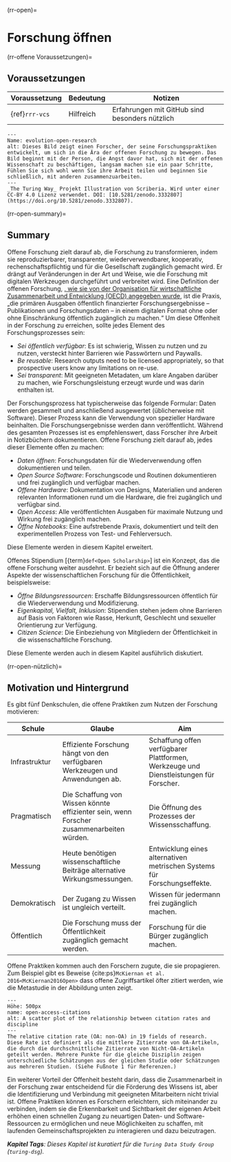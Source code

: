 (rr-open)=
# Forschung öffnen

(rr-offene Voraussetzungen)=
## Voraussetzungen

| Voraussetzung  | Bedeutung | Notizen                                        |
| -------------- | --------- | ---------------------------------------------- |
| {ref}`rrr-vcs` | Hilfreich | Erfahrungen mit GitHub sind besonders nützlich |


```{figure} ../figures/evolution-open-research.jpg
---
Name: evolution-open-research
alt: Dieses Bild zeigt einen Forscher, der seine Forschungspraktiken entwickelt, um sich in die Ära der offenen Forschung zu bewegen. Das Bild beginnt mit der Person, die Angst davor hat, sich mit der offenen Wissenschaft zu beschäftigen, langsam machen sie ein paar Schritte, Fühlen Sie sich wohl wenn Sie ihre Arbeit teilen und beginnen Sie schließlich, mit anderen zusammenzuarbeiten.
---
_The Turing Way_ Projekt Illustration von Scriberia. Wird unter einer CC-BY 4.0 Lizenz verwendet. DOI: [10.5281/zenodo.3332807](https://doi.org/10.5281/zenodo.3332807).
```

(rr-open-summary)=
## Summary

Offene Forschung zielt darauf ab, die Forschung zu transformieren, indem sie reproduzierbarer, transparenter, wiederverwendbarer, kooperativ, rechenschaftspflichtig und für die Gesellschaft zugänglich gemacht wird. Er drängt auf Veränderungen in der Art und Weise, wie die Forschung mit digitalen Werkzeugen durchgeführt und verbreitet wird. Eine Definition der offenen Forschung, [, wie sie von der Organisation für wirtschaftliche Zusammenarbeit und Entwicklung (OECD) angegeben wurde](https://www.fct.pt/dsi/docs/Making_Open_Science_a_Reality.pdf "Making Open Science a Reality, OECD Science, Technology and Industry Policy Papers No. 25"), ist die Praxis, „die primären Ausgaben öffentlich finanzierter Forschungsergebnisse – Publikationen und Forschungsdaten – in einem digitalen Format ohne oder ohne Einschränkung öffentlich zugänglich zu machen.“ Um diese Offenheit in der Forschung zu erreichen, sollte jedes Element des Forschungsprozesses sein:

- _Sei öffentlich verfügbar_: Es ist schwierig, Wissen zu nutzen und zu nutzen, versteckt hinter Barrieren wie Passwörtern und Paywalls.
- _Be reusable_: Research outputs need to be licensed appropriately, so that prospective users know any limitations on re-use.
- _Sei transparent_: Mit geeigneten Metadaten, um klare Angaben darüber zu machen, wie Forschungsleistung erzeugt wurde und was darin enthalten ist.

Der Forschungsprozess hat typischerweise das folgende Formular: Daten werden gesammelt und anschließend ausgewertet (üblicherweise mit Software). Dieser Prozess kann die Verwendung von spezieller Hardware beinhalten. Die Forschungsergebnisse werden dann veröffentlicht. Während des gesamten Prozesses ist es empfehlenswert, dass Forscher ihre Arbeit in Notizbüchern dokumentieren. Offene Forschung zielt darauf ab, jedes dieser Elemente offen zu machen:

- _Daten öffnen_: Forschungsdaten für die Wiederverwendung offen dokumentieren und teilen.
- _Open Source Software_: Forschungscode und Routinen dokumentieren und frei zugänglich und verfügbar machen.
- _Offene Hardware_: Dokumentation von Designs, Materialien und anderen relevanten Informationen rund um die Hardware, die frei zugänglich und verfügbar sind.
- _Open Access_: Alle veröffentlichten Ausgaben für maximale Nutzung und Wirkung frei zugänglich machen.
- _Öffne Notebooks_: Eine aufstrebende Praxis, dokumentiert und teilt den experimentellen Prozess von Test- und Fehlerversuch.

Diese Elemente werden in diesem Kapitel erweitert.

Offenes Stipendium [{term}`def<Open Scholarship>`] ist ein Konzept, das die offene Forschung weiter ausdehnt. Er bezieht sich auf die Öffnung anderer Aspekte der wissenschaftlichen Forschung für die Öffentlichkeit, beispielsweise:

- _Öffne Bildungsressourcen_: Erschaffe Bildungsressourcen öffentlich für die Wiederverwendung und Modifizierung.
- _Eigenkapital, Vielfalt, Inklusion_: Stipendien stehen jedem ohne Barrieren auf Basis von Faktoren wie Rasse, Herkunft, Geschlecht und sexueller Orientierung zur Verfügung.
- _Citizen Science_: Die Einbeziehung von Mitgliedern der Öffentlichkeit in die wissenschaftliche Forschung.

Diese Elemente werden auch in diesem Kapitel ausführlich diskutiert.

(rr-open-nützlich)=
## Motivation und Hintergrund

Es gibt fünf Denkschulen, die offene Praktiken zum Nutzen der Forschung motivieren:

| Schule        | Glaube                                                                                   | Aim                                                                                   |
| ------------- | ---------------------------------------------------------------------------------------- | ------------------------------------------------------------------------------------- |
| Infrastruktur | Effiziente Forschung hängt von den verfügbaren Werkzeugen und Anwendungen ab.            | Schaffung offen verfügbarer Plattformen, Werkzeuge und Dienstleistungen für Forscher. |
| Pragmatisch   | Die Schaffung von Wissen könnte effizienter sein, wenn Forscher zusammenarbeiten würden. | Die Öffnung des Prozesses der Wissensschaffung.                                       |
| Messung       | Heute benötigen wissenschaftliche Beiträge alternative Wirkungsmessungen.                | Entwicklung eines alternativen metrischen Systems für Forschungseffekte.              |
| Demokratisch  | Der Zugang zu Wissen ist ungleich verteilt.                                              | Wissen für jedermann frei zugänglich machen.                                          |
| Öffentlich    | Die Forschung muss der Öffentlichkeit zugänglich gemacht werden.                         | Forschung für die Bürger zugänglich machen.                                           |

Offene Praktiken kommen auch den Forschern zugute, die sie propagieren. Zum Beispiel gibt es Beweise {cite:ps}`McKiernan et al. 2016<McKiernan2016Open>` dass offene Zugriffsartikel öfter zitiert werden, wie die Metastudie in der Abbildung unten zeigt.

```{figure} ../figures/open-access-citations.jpg
---
Höhe: 500px
name: open-access-citations
alt: A scatter plot of the relationship between citation rates and discipline
---
The relative citation rate (OA: non-OA) in 19 fields of research. Diese Rate ist definiert als die mittlere Zitierrate von OA-Artikeln, die durch die durchschnittliche Zitierrate von Nicht-OA-Artikeln geteilt werden. Mehrere Punkte für die gleiche Disziplin zeigen unterschiedliche Schätzungen aus der gleichen Studie oder Schätzungen aus mehreren Studien. (Siehe Fußnote 1 für Referenzen.)
```

Ein weiterer Vorteil der Offenheit besteht darin, dass die Zusammenarbeit in der Forschung zwar entscheidend für die Förderung des Wissens ist, aber die Identifizierung und Verbindung mit geeigneten Mitarbeitern nicht trivial ist. Offene Praktiken können es Forschern erleichtern, sich miteinander zu verbinden, indem sie die Erkennbarkeit und Sichtbarkeit der eigenen Arbeit erhöhen einen schnellen Zugang zu neuartigen Daten- und Software-Ressourcen zu ermöglichen und neue Möglichkeiten zu schaffen, mit laufenden Gemeinschaftsprojekten zu interagieren und dazu beizutragen.

***Kapitel Tags**: Dieses Kapitel ist kuratiert für die `Turing Data Study Group` (`turing-dsg`).*
